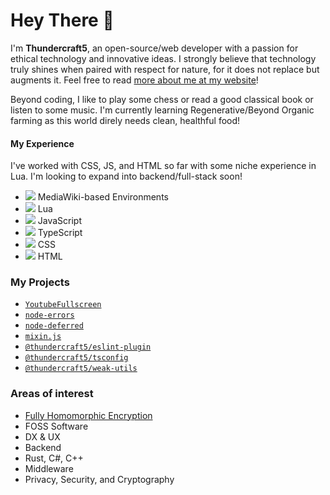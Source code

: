 # Hey There 👋
I'm **Thundercraft5**, an open-source/web developer with a passion for ethical technology and innovative ideas. I strongly believe that technology truly shines when paired with respect for nature, for it does not replace but augments it. Feel free to read [more about me at my website](https://thundercraft5.github.io)!

Beyond coding, I like to play some chess or read a good classical book or listen to some music. I'm currently learning Regenerative/Beyond Organic farming as this world direly needs clean, healthful food!

#### My Experience
I've worked with CSS, JS, and HTML so far with some niche experience in Lua. I'm looking to expand into backend/full-stack soon!
- ![](https://upload.wikimedia.org/wikipedia/commons/thumb/8/8c/MediaWiki-2020-large-icon.svg/20px-MediaWiki-2020-large-icon.svg.png) MediaWiki-based Environments
- ![](https://upload.wikimedia.org/wikipedia/commons/thumb/c/cf/Lua-Logo.svg/20px-Lua-Logo.svg.png) Lua
- ![](https://upload.wikimedia.org/wikipedia/commons/thumb/9/99/Unofficial_JavaScript_logo_2.svg/20px-Unofficial_JavaScript_logo_2.svg.png) JavaScript
- ![](https://upload.wikimedia.org/wikipedia/commons/thumb/4/4c/Typescript_logo_2020.svg/20px-Typescript_logo_2020.svg.png) TypeScript
- ![](https://upload.wikimedia.org/wikipedia/commons/thumb/a/ab/Official_CSS_Logo.svg/20px-Official_CSS_Logo.svg.png) CSS
- ![](https://upload.wikimedia.org/wikipedia/commons/thumb/6/61/HTML5_logo_and_wordmark.svg/20px-HTML5_logo_and_wordmark.svg.png) HTML

### My Projects
- [`YoutubeFullscreen`](https://github.com/Thundercraft5/YoutubeFullscreen)
- [`node-errors`](https://github.com/Thundercraft5/node-errors)
- [`node-deferred`](https://github.com/Thundercraft5/node-deferred)
- [`mixin.js`](https://github.com/Thundercraft5/mixin.js)
- [`@thundercraft5/eslint-plugin`](https://github.com/Thundercraft5/@thundercraft5/eslint-plugin)
- [`@thundercraft5/tsconfig`](https://github.com/Thundercraft5/@thundercraft5/tsconfig)
- [`@thundercraft5/weak-utils`](https://github.com/Thundercraft5/@thundercraft5/weak-utils)

### Areas of interest
- [Fully Homomorphic Encryption](https://fhe.org)
- FOSS Software
- DX & UX
- Backend
- Rust, C#, C++
- Middleware
- Privacy, Security, and Cryptography
